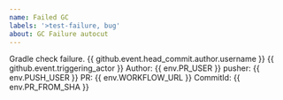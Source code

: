 ```yaml
---
name: Failed GC
labels: '>test-failure, bug'
about: GC Failure autocut
---
```


Gradle check failure.
{{ github.event.head_commit.author.username }}
{{ github.event.triggering_actor }}
Author: {{ env.PR_USER }}
pusher: {{ env.PUSH_USER }}
PR: {{ env.WORKFLOW_URL }} 
CommitId: {{ env.PR_FROM_SHA }}
